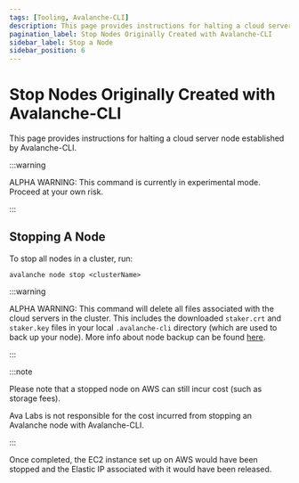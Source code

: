 ```yaml
---
tags: [Tooling, Avalanche-CLI]
description: This page provides instructions for halting a cloud server node established by Avalanche-CLI.
pagination_label: Stop Nodes Originally Created with Avalanche-CLI
sidebar_label: Stop a Node
sidebar_position: 6
---
```

# Stop Nodes Originally Created with Avalanche-CLI

This page provides instructions for halting a cloud server node established by Avalanche-CLI.

:::warning

ALPHA WARNING: This command is currently in experimental mode. Proceed at your own risk.

:::

## Stopping A Node

To stop all nodes in a cluster, run:

```shell
avalanche node stop <clusterName>
```

:::warning

ALPHA WARNING: This command will delete all files associated with the cloud servers in the cluster. 
This includes the downloaded `staker.crt` and `staker.key` files in your local `.avalanche-cli` 
directory (which are used to back up your node). More info about node backup can be found [here](/nodes/maintain/node-backup-and-restore.md).

:::


:::note

Please note that a stopped node on AWS can still incur cost (such as storage fees).

Ava Labs is not responsible for the cost incurred from stopping an Avalanche node with
Avalanche-CLI.

:::

Once completed, the EC2 instance set up on AWS would have been stopped and the Elastic IP 
associated with it would have been released.
